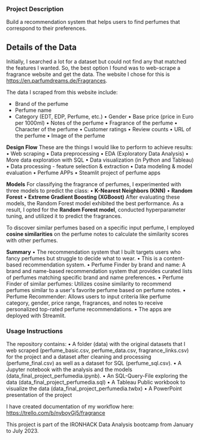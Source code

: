 ### Project Description
Build a recommendation system that helps users to find perfumes that correspond to their preferences.

**Details of the Data**
--------------------
Initially, I searched a lot for a dataset but could not find any that matched the features I wanted. So, the best option I found was to web-scrape a fragrance website and get the data. The website I chose for this is https://en.parfumdreams.de/Fragrances.

The data I scraped from this website include:
- Brand of the perfume
- Perfume name
- Category (EDT, EDP, Perfume, etc.)
• Gender
• Base price (price in Euro per 1000ml)
• Notes of the perfume
• Fragrance of the perfume
• Character of the perfume
• Customer ratings
• Review counts
• URL of the perfume
• Image of the perfume

**Design Flow**
These are the things I would like to perform to achieve results:
• Web scraping
• Data preprocessing
• EDA (Exploratory Data Analysis)
• More data exploration with SQL
• Data visualization (in Python and Tableau)
• Data processing - feature selection & extraction
• Data modeling & model evaluation
• Perfume APPs
• Steamlit project of perfume apps 

**Models**
For classifying the fragrance of perfumes, I experimented with three models to predict the class:
• **K-Nearest Neighbors (KNN)**
• **Random Forest**
• **Extreme Gradient Boosting (XGBoost)**
After evaluating these models, the Random Forest model exhibited the best performance. As a result, I opted for the **Random Forest model**, conducted hyperparameter tuning, and utilized it to predict the fragrances.

To discover similar perfumes based on a specific input perfume, I employed **cosine similarities** on the perfume notes to calculate the similarity scores with other perfumes.

**Summary**
• The recommendation system that I built targets users who fancy perfumes but struggle to decide what to wear.
• This is a content-based recommendation system.
• Perfume Finder by brand and name: A brand and name-based recommendation system that provides curated lists of perfumes matching specific brand and name preferences.
• Perfume Finder of similar perfumes: Utilizes cosine similarity to recommend perfumes similar to a user's favorite perfume based on perfume notes.
• Perfume Recommender: Allows users to input criteria like perfume category, gender, price range, fragrances, and notes to receive personalized top-rated perfume recommendations.
• The apps are deployed with Streamlit.

### Usage Instructions

The repository contains:
•	A folder (data) with the original datasets that I web scraped (perfume_basic.csv, perfume_data.csv, fragrance_links.csv) for the project and a dataset after cleaning and processing (perfume_final.csv) as well as a dataset for SQL (perfume_sql.csv).
•	A Jupyter notebook with the analysis and the models (data_final_project_perfumedia.ipynb).
•	An SQL-Query-File exploring the data (data_final_project_perfumedia.sql)
•	A Tableau Public workbook to visualize the data (data_final_project_perfumedia.twbx)
• A PowerPoint presentation of the project

I have created documentation of my workflow here: https://trello.com/b/nyboyGj5/fragrance

This project is part of the IRONHACK Data Analysis bootcamp from January to July 2023.

